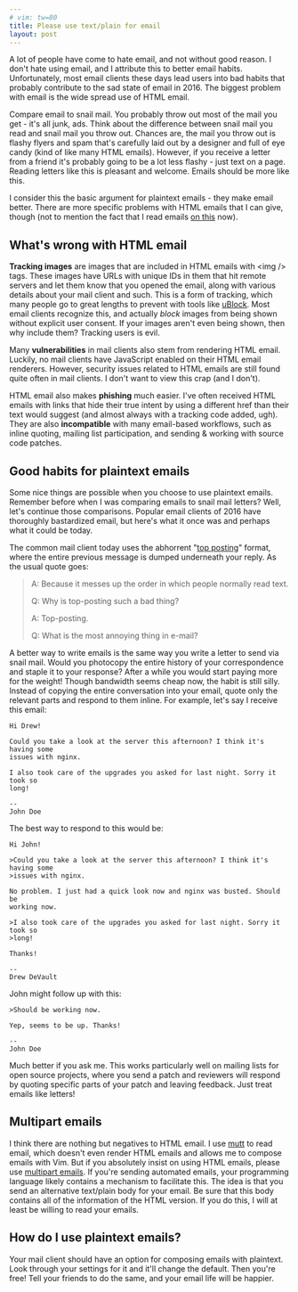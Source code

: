 ```yaml
---
# vim: tw=80
title: Please use text/plain for email
layout: post
---
```


A lot of people have come to hate email, and not without good reason. I don't
hate using email, and I attribute this to better email habits. Unfortunately,
most email clients these days lead users into bad habits that probably
contribute to the sad state of email in 2016. The biggest problem with email is
the wide spread use of HTML email.

Compare email to snail mail. You probably throw out most of the mail you get -
it's all junk, ads. Think about the difference between snail mail you read and
snail mail you throw out. Chances are, the mail you throw out is flashy flyers
and spam that's carefully laid out by a designer and full of eye candy (kind of
like many HTML emails). However, if you receive a letter from a friend it's
probably going to be a lot less flashy - just text on a page. Reading letters
like this is pleasant and welcome. Emails should be more like this.

I consider this the basic argument for plaintext emails - they make email
better. There are more specific problems with HTML emails that I can give,
though (not to mention the fact that I read emails [on
this](https://drewdevault.com/2016/03/22/Integrating-a-VT220-into-my-life.html)
now).

## What's wrong with HTML email

**Tracking images** are images that are included in HTML emails with &lt;img
/&gt; tags. These images have URLs with unique IDs in them that hit remote
servers and let them know that you opened the email, along with various details
about your mail client and such. This is a form of tracking, which many people
go to great lengths to prevent with tools like
[uBlock](https://github.com/gorhill/uBlock). Most email clients recognize this,
and actually *block* images from being shown without explicit user consent. If
your images aren't even being shown, then why include them? Tracking users is
evil.

Many **vulnerabilities** in mail clients also stem from rendering HTML email.
Luckily, no mail clients have JavaScript enabled on their HTML email renderers.
However, security issues related to HTML emails are still found quite often in
mail clients. I don't want to view this crap (and I don't).

HTML email also makes **phishing** much easier. I've often received HTML emails
with links that hide their true intent by using a different href than their text
would suggest (and almost always with a tracking code added, ugh). They are also
**incompatible** with many email-based workflows, such as inline quoting,
mailing list participation, and sending &amp; working with source code patches.

## Good habits for plaintext emails

Some nice things are possible when you choose to use plaintext emails. Remember
before when I was comparing emails to snail mail letters? Well, let's continue
those comparisons. Popular email clients of 2016 have thoroughly bastardized
email, but here's what it once was and perhaps what it could be today.

The common mail client today uses the abhorrent "[top
posting](https://en.wikipedia.org/wiki/Posting_style#Top-posting)" format, where
the entire previous message is dumped underneath your reply. As the usual quote
goes:

>A: Because it messes up the order in which people normally read text.
>
>Q: Why is top-posting such a bad thing?
>
>A: Top-posting.
>
>Q: What is the most annoying thing in e-mail?

A better way to write emails is the same way you write a letter to send via
snail mail. Would you photocopy the entire history of your correspondence and
staple it to your response? After a while you would start paying more for the
weight! Though bandwidth seems cheap now, the habit is still silly. Instead of
copying the entire conversation into your email, quote only the relevant parts
and respond to them inline. For example, let's say I receive this email:

    Hi Drew!

    Could you take a look at the server this afternoon? I think it's having some
    issues with nginx.

    I also took care of the upgrades you asked for last night. Sorry it took so
    long!

    --
    John Doe

The best way to respond to this would be:

    Hi John!

    >Could you take a look at the server this afternoon? I think it's having some
    >issues with nginx.

    No problem. I just had a quick look now and nginx was busted. Should be
    working now.

    >I also took care of the upgrades you asked for last night. Sorry it took so
    >long!

    Thanks!

    --
    Drew DeVault

John might follow up with this:

    >Should be working now.

    Yep, seems to be up. Thanks!

    --
    John Doe

Much better if you ask me. This works particularly well on mailing lists for
open source projects, where you send a patch and reviewers will respond by
quoting specific parts of your patch and leaving feedback. Just treat emails
like letters!

## Multipart emails

I think there are nothing but negatives to HTML email. I use
[mutt](http://www.mutt.org/) to read email, which doesn't even render HTML
emails and allows me to compose emails with Vim. But if you absolutely insist on
using HTML emails, please use [multipart
emails](https://en.wikipedia.org/wiki/MIME#Multipart_messages). If you're
sending automated emails, your programming language likely contains a mechanism
to facilitate this. The idea is that you send an alternative text/plain body for
your email. Be sure that this body contains all of the information of the HTML
version. If you do this, I will at least be willing to read your emails.

## How do I use plaintext emails?

Your mail client should have an option for composing emails with plaintext. Look
through your settings for it and it'll change the default. Then you're free!
Tell your friends to do the same, and your email life will be happier.

